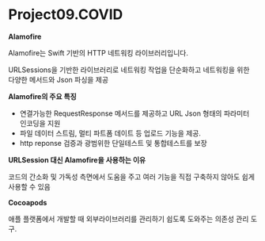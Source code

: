# Project09.COVID

**Alamofire**

Alamofire는 Swift 기반의 HTTP 네트워킹 라이브러리입니다.

URLSessions을 기반한 라이브러리로 네트워킹 작업을 단순화하고 네트워킹을 위한 다양한 메서드와 Json 파싱을 제공

**Alamofire의 주요 특징**

- 연결가능한 RequestResponse 메서드를 제공하고 URL Json 형태의 파라미터 인코딩을 지원
- 파일 데이터 스트림, 멀티 파트폼 데이트 등 업로드 기능을 제공.
- http reponse 검증과 광범위한 단일테스트 및 통합테스트를 보장

**URLSession 대신 Alamofire을 사용하는 이유**

코드의 간소화 및 가독성 측면에서 도움을 주고 여러 기능을 직접 구축하지 않아도 쉽게 사용할 수 있음

**Cocoapods**

애플 플랫폼에서 개발할 때 외부라이브러리를 관리하기 쉽도록 도와주는 의존성 관리 도구.
